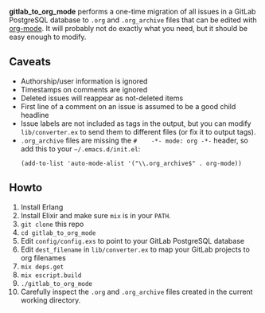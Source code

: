 **gitlab_to_org_mode** performs a one-time migration of all issues in a GitLab
PostgreSQL database to `.org` and `.org_archive` files that can be edited with
[org-mode](http://orgmode.org/).  It will probably not do exactly what you need,
but it should be easy enough to modify.

## Caveats

- Authorship/user information is ignored
- Timestamps on comments are ignored
- Deleted issues will reappear as not-deleted items
- First line of a comment on an issue is assumed to be a good child headline
- Issue labels are not included as tags in the output, but you can modify `lib/converter.ex` to send them to different files (or fix it to output tags).
- `.org_archive` files are missing the `#    -*- mode: org -*-` header, so add this to your `~/.emacs.d/init.el`:
  ```
  (add-to-list 'auto-mode-alist '("\\.org_archive$" . org-mode))
  ```

## Howto

1. Install Erlang
1. Install Elixir and make sure `mix` is in your `PATH`.
1. `git clone` this repo
1. `cd gitlab_to_org_mode`
1. Edit `config/config.exs` to point to your GitLab PostgreSQL database
1. Edit `dest_filename` in `lib/converter.ex` to map your GitLab projects to org filenames
1. `mix deps.get`
1. `mix escript.build`
1. `./gitlab_to_org_mode`
1. Carefully inspect the `.org` and `.org_archive` files created in the current working directory.
